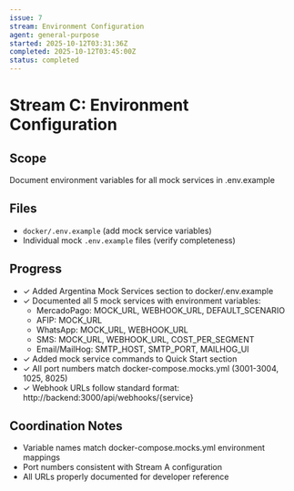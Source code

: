 ```yaml
---
issue: 7
stream: Environment Configuration
agent: general-purpose
started: 2025-10-12T03:31:36Z
completed: 2025-10-12T03:45:00Z
status: completed
---
```


# Stream C: Environment Configuration

## Scope
Document environment variables for all mock services in .env.example

## Files
- `docker/.env.example` (add mock service variables)
- Individual mock `.env.example` files (verify completeness)

## Progress
- ✓ Added Argentina Mock Services section to docker/.env.example
- ✓ Documented all 5 mock services with environment variables:
  - MercadoPago: MOCK_URL, WEBHOOK_URL, DEFAULT_SCENARIO
  - AFIP: MOCK_URL
  - WhatsApp: MOCK_URL, WEBHOOK_URL
  - SMS: MOCK_URL, WEBHOOK_URL, COST_PER_SEGMENT
  - Email/MailHog: SMTP_HOST, SMTP_PORT, MAILHOG_UI
- ✓ Added mock service commands to Quick Start section
- ✓ All port numbers match docker-compose.mocks.yml (3001-3004, 1025, 8025)
- ✓ Webhook URLs follow standard format: http://backend:3000/api/webhooks/{service}

## Coordination Notes
- Variable names match docker-compose.mocks.yml environment mappings
- Port numbers consistent with Stream A configuration
- All URLs properly documented for developer reference
